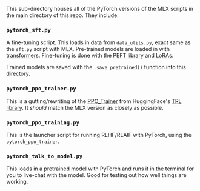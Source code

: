 This sub-directory houses all of the PyTorch versions of the MLX scripts in the main directory of this repo.
They include:

### `pytorch_sft.py`
A fine-tuning script. This loads in data from `data_utils.py`, exact same as the `sft.py` script with MLX.
Pre-trained models are loaded in with [transformers](https://huggingface.co/docs/transformers/index).
Fine-tuning is done with the [PEFT library](https://huggingface.co/docs/peft/en/index) and [LoRAs](https://huggingface.co/docs/peft/en/task_guides/lora_based_methods).

Trained models are saved with the `.save_pretrained()` function into this directory.

### `pytorch_ppo_trainer.py`
This is a gutting/rewriting of the [PPO_Trainer](https://huggingface.co/docs/trl/main/en/ppo_trainer) from HuggingFace's [TRL library](https://huggingface.co/docs/trl/index). 
It _should_ match the MLX version as closely as possible.

### `pytorch_ppo_training.py`
This is the launcher script for running RLHF/RLAIF with PyTorch, using the `pytorch_ppo_trainer`.

### `pytorch_talk_to_model.py`
This loads in a pretrained model with PyTorch and runs it in the terminal for you to live-chat with the model. Good for testing out how well things are working.
